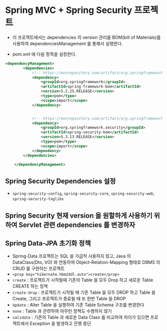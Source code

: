 # Spring MVC + Spring Security 프로젝트
* 이 프로젝트에서는 dependencies 의 version 관리를 BOM(bill of Materials)를 사용하여 dependenciesManagement 를 통해서 실행한다.

- pom.xml 에 다음 항목을 설정한다.
``` xml
<dependencyManagement>
		<dependencies>
			<!-- https://mvnrepository.com/artifact/org.springframework/spring-framework-bom -->
			<dependency>
				<groupId>org.springframework</groupId>
				<artifactId>spring-framework-bom</artifactId>
				<version>5.2.25.RELEASE</version>
				<type>pom</type>
				<scope>import</scope>
			</dependency>


			<!-- https://mvnrepository.com/artifact/org.springframework.security/spring-security-bom -->
			<dependency>
				<groupId>org.springframework.security</groupId>
				<artifactId>spring-security-bom</artifactId>
				<version>5.3.13.RELEASE</version>
				<type>pom</type>
				<scope>import</scope>
			</dependency>
		</dependencies>

	</dependencyManagement>
``` 

## Spring Security Dependencies 설정
- `spring-security-config`, `spring-security-core`, `spring-security-web`, `spring-security-taglibs`

## Spring Security 현재 version 을 원할하게 사용하기 위하여 Servlet 관련 dependencies 를 변경하자 

## Spring Data-JPA 초기화 정책
- Spring-Data 프로젝트는 SQL 을 가급적 사용하지 않고, Java 의 DataClass(Dto, VO) 와 연동하여 Object-Relation-Mapping 형태로 DBMS 의 CRUD 를 구현하는 프로젝트
- `<prop key="hibernate.hbm2ddl.auto">create</prop>`
- `create` : 프로젝트가 시작될때 기존의 Table 을 모두 Drop 하고 새로운 Table CREATE 하는 정책
- `create-drop` : 프로젝트가 시작될 때 기존 Table 을 모두 DROP 하고 Table 을 Create, 그리고 프로젝트가 종료될 때 또 한번 Table 을 DROP
- `Update` : Alter Table 을 실행하여 기존 Table Schema 구조를 변경한다 
- `none` : Table 과 관련하여 아무런 정책도 수행하지 않기
- `validate` : 기존의 Table 과 새로운 Data Class 를 비교하여 차이가 있으면 프로젝트에서 Exception 을 발생하고 진행 중단